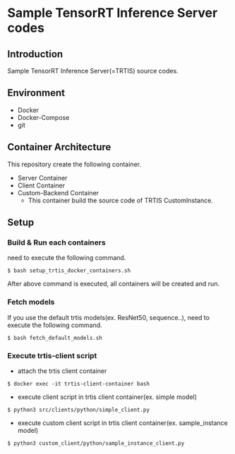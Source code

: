 # Sample TensorRT Inference Server codes

## Introduction

Sample TensorRT Inference Server(=TRTIS) source codes.

## Environment

* Docker
* Docker-Compose
* git

## Container Architecture

This repository create the following container.

* Server Container
* Client Container
* Custom-Backend Container
    * This container build the source code of TRTIS CustomInstance.

## Setup

### Build & Run each containers

need to execute the following command.
```
$ bash setup_trtis_docker_containers.sh
```

After above command is executed, all containers will be created and run.

### Fetch models

If you use the default trtis models(ex. ResNet50, sequence..), need to execute the following command.
```
$ bash fetch_default_models.sh
```

### Execute trtis-client script

* attach the trtis client container
```
$ docker exec -it trtis-client-container bash
```

* execute client script in trtis client container(ex. simple model)
```
$ python3 src/clients/python/simple_client.py
```

* execute custom client script in trtis client container(ex. sample_instance model)
```
$ python3 custom_client/python/sample_instance_client.py
```
